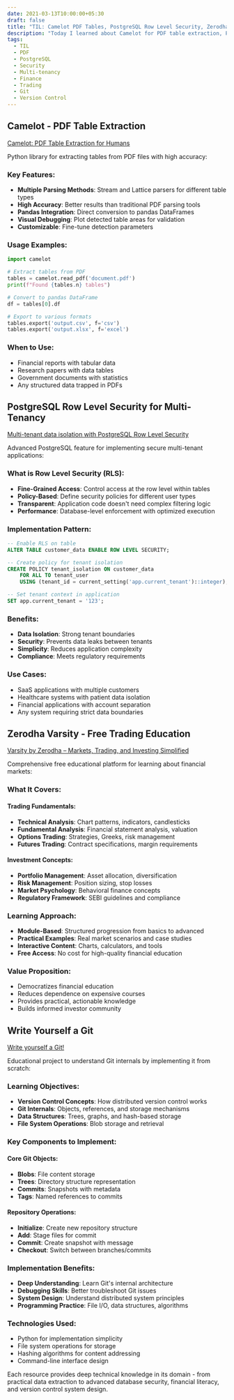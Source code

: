 ```yaml
---
date: 2021-03-13T10:00:00+05:30
draft: false
title: "TIL: Camelot PDF Tables, PostgreSQL Row Level Security, Zerodha Varsity, and Write Yourself a Git"
description: "Today I learned about Camelot for PDF table extraction, PostgreSQL Row Level Security for multi-tenant isolation, Zerodha's free trading education platform, and building Git from scratch."
tags:
  - TIL
  - PDF
  - PostgreSQL
  - Security
  - Multi-tenancy
  - Finance
  - Trading
  - Git
  - Version Control
---
```


## Camelot - PDF Table Extraction

[Camelot: PDF Table Extraction for Humans](https://camelot-py.readthedocs.io/en/master/)

Python library for extracting tables from PDF files with high accuracy:

### Key Features:
- **Multiple Parsing Methods**: Stream and Lattice parsers for different table types
- **High Accuracy**: Better results than traditional PDF parsing tools
- **Pandas Integration**: Direct conversion to pandas DataFrames
- **Visual Debugging**: Plot detected table areas for validation
- **Customizable**: Fine-tune detection parameters

### Usage Examples:
```python
import camelot

# Extract tables from PDF
tables = camelot.read_pdf('document.pdf')
print(f"Found {tables.n} tables")

# Convert to pandas DataFrame
df = tables[0].df

# Export to various formats
tables.export('output.csv', f='csv')
tables.export('output.xlsx', f='excel')
```

### When to Use:
- Financial reports with tabular data
- Research papers with data tables
- Government documents with statistics
- Any structured data trapped in PDFs

## PostgreSQL Row Level Security for Multi-Tenancy

[Multi-tenant data isolation with PostgreSQL Row Level Security](https://aws.amazon.com/blogs/database/multi-tenant-data-isolation-with-postgresql-row-level-security/)

Advanced PostgreSQL feature for implementing secure multi-tenant applications:

### What is Row Level Security (RLS):
- **Fine-Grained Access**: Control access at the row level within tables
- **Policy-Based**: Define security policies for different user types
- **Transparent**: Application code doesn't need complex filtering logic
- **Performance**: Database-level enforcement with optimized execution

### Implementation Pattern:
```sql
-- Enable RLS on table
ALTER TABLE customer_data ENABLE ROW LEVEL SECURITY;

-- Create policy for tenant isolation
CREATE POLICY tenant_isolation ON customer_data
    FOR ALL TO tenant_user
    USING (tenant_id = current_setting('app.current_tenant')::integer);

-- Set tenant context in application
SET app.current_tenant = '123';
```

### Benefits:
- **Data Isolation**: Strong tenant boundaries
- **Security**: Prevents data leaks between tenants
- **Simplicity**: Reduces application complexity
- **Compliance**: Meets regulatory requirements

### Use Cases:
- SaaS applications with multiple customers
- Healthcare systems with patient data isolation
- Financial applications with account separation
- Any system requiring strict data boundaries

## Zerodha Varsity - Free Trading Education

[Varsity by Zerodha – Markets, Trading, and Investing Simplified](https://zerodha.com/varsity/)

Comprehensive free educational platform for learning about financial markets:

### What It Covers:

#### **Trading Fundamentals:**
- **Technical Analysis**: Chart patterns, indicators, candlesticks
- **Fundamental Analysis**: Financial statement analysis, valuation
- **Options Trading**: Strategies, Greeks, risk management
- **Futures Trading**: Contract specifications, margin requirements

#### **Investment Concepts:**
- **Portfolio Management**: Asset allocation, diversification
- **Risk Management**: Position sizing, stop losses
- **Market Psychology**: Behavioral finance concepts
- **Regulatory Framework**: SEBI guidelines and compliance

### Learning Approach:
- **Module-Based**: Structured progression from basics to advanced
- **Practical Examples**: Real market scenarios and case studies
- **Interactive Content**: Charts, calculators, and tools
- **Free Access**: No cost for high-quality financial education

### Value Proposition:
- Democratizes financial education
- Reduces dependence on expensive courses
- Provides practical, actionable knowledge
- Builds informed investor community

## Write Yourself a Git

[Write yourself a Git!](https://wyag.thb.lt/)

Educational project to understand Git internals by implementing it from scratch:

### Learning Objectives:
- **Version Control Concepts**: How distributed version control works
- **Git Internals**: Objects, references, and storage mechanisms
- **Data Structures**: Trees, graphs, and hash-based storage
- **File System Operations**: Blob storage and retrieval

### Key Components to Implement:

#### **Core Git Objects:**
- **Blobs**: File content storage
- **Trees**: Directory structure representation
- **Commits**: Snapshots with metadata
- **Tags**: Named references to commits

#### **Repository Operations:**
- **Initialize**: Create new repository structure
- **Add**: Stage files for commit
- **Commit**: Create snapshot with message
- **Checkout**: Switch between branches/commits

### Implementation Benefits:
- **Deep Understanding**: Learn Git's internal architecture
- **Debugging Skills**: Better troubleshoot Git issues
- **System Design**: Understand distributed system principles
- **Programming Practice**: File I/O, data structures, algorithms

### Technologies Used:
- Python for implementation simplicity
- File system operations for storage
- Hashing algorithms for content addressing
- Command-line interface design

Each resource provides deep technical knowledge in its domain - from practical data extraction to advanced database security, financial literacy, and version control system design.